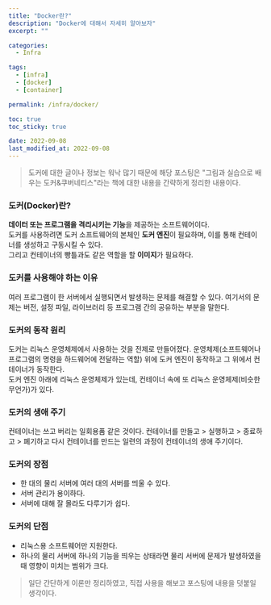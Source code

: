 ```yaml
---
title: "Docker란?"
description: "Docker에 대해서 자세히 알아보자"
excerpt: ""

categories:
  - Infra

tags:
  - [infra]
  - [docker]
  - [container]

permalink: /infra/docker/

toc: true
toc_sticky: true

date: 2022-09-08
last_modified_at: 2022-09-08
---
```


> 도커에 대한 글이나 정보는 워낙 많기 때문에 해당 포스팅은 "그림과 실습으로 배우는 도커&쿠버네티스"라는 책에 대한 내용을 간략하게 정리한 내용이다.

### 도커(Docker)란?
**데이터 또는 프로그램을 격리시키는 기능**을 제공하는 소프트웨어이다.<br>
도커를 사용하려면 도커 소프트웨어의 본체인 **도커 엔진**이 필요하며, 이를 통해 컨테이너를 생성하고 구동시킬 수 있다.<br>
그리고 컨테이너의 빵틀과도 같은 역할을 할 **이미지**가 필요하다.

### 도커를 사용해야 하는 이유
여러 프로그램이 한 서버에서 실행되면서 발생하는 문제를 해결할 수 있다.
여기서의 문제는 버전, 설정 파일, 라이브러리 등 프로그램 간의 공유하는 부분을 말한다.

### 도커의 동작 원리
도커는 리눅스 운영체제에서 사용하는 것을 전제로 만들어졌다.
운영체제(소프트웨어나 프로그램의 명령을 하드웨어에 전달하는 역할) 위에 도커 엔진이 동작하고 그 위에서 컨테이너가 동작한다.<br>
도커 엔진 아래에 리눅스 운영체제가 있는데, 컨테이너 속에 또 리눅스 운영체제(비슷한 무언가)가 있다.

### 도커의 생애 주기
컨테이너는 쓰고 버리는 일회용품 같은 것이다.
컨테이너를 만들고 > 실행하고 > 종료하고 > 폐기하고 다시 컨테이너를 만드는 일련의 과정이 컨테이너의 생애 주기이다.

### 도커의 장점
* 한 대의 물리 서버에 여러 대의 서버를 띄울 수 있다.
* 서버 관리가 용이하다.
* 서버에 대해 잘 몰라도 다루기가 쉽다.

### 도커의 단점
* 리눅스용 소프트웨어만 지원한다.
* 하나의 물리 서버에 하나의 기능을 띄우는 상태라면 물리 서버에 문제가 발생하였을 때 영향이 미치는 범위가 크다.

> 일단 간단하게 이론만 정리하였고, 직접 사용을 해보고 포스팅에 내용을 덧붙일 생각이다.
